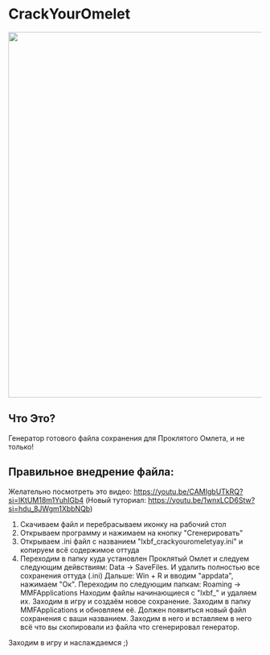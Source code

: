 # CrackYourOmelet
<p align="center">
      <img src="https://i.imgur.com/Zk6uCk7.png" width="726">
</p>

## Что Это?
Генератор готового файла сохранения для Проклятого Омлета, и не только!

## Правильное внедрение файла:

Желательно посмотреть это видео: https://youtu.be/CAMIgbUTkRQ?si=lKtUM18m1YuhIGb4
(Новый туториал: https://youtu.be/1wnxLCD6Stw?si=hdu_8JWgm1XbbNQb)
1. Скачиваем файл и перебрасываем иконку на рабочий стол
2. Открываем программу и нажимаем на кнопку "Сгенерировать"
3. Открываем .ini файл с названием "lxbf_crackyouromeletyay.ini" и копируем всё содержимое оттуда
4. Переходим в папку куда установлен Проклятый Омлет и следуем следующим дейвствиям:
   Data -> SaveFiles. И удалить полностью все сохранения оттуда (.ini)
   Дальше: Win + R и вводим "appdata", нажимаем "Ок". Переходим по следующим папкам: Roaming -> MMFApplications
   Находим файлы начинающиеся с "lxbf_" и удаляем их.
   Заходим в игру и создаём новое сохранение. Заходим в папку MMFApplications и обновляем её. Должен появиться новый файл сохранения с ваши названием. Заходим в него и вставляем в него всё что вы скопировали из файла что сгенерировал генератор.

Заходим в игру и наслаждаемся ;)
